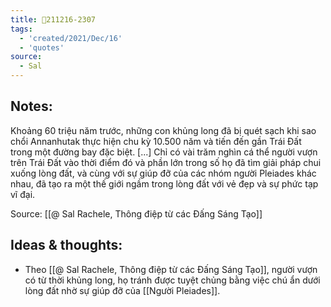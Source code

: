 ```yaml
---
title: 💬211216-2307
tags:
  - 'created/2021/Dec/16'
  - 'quotes'
source:
  - Sal
---
```


## Notes:
Khoảng 60 triệu năm trước, những con khủng long đã bị quét sạch khi sao chổi Annanhutak thực hiện chu kỳ 10.500 năm và tiến đến gần Trái Đất trong một đường bay đặc biệt. [...] Chỉ có vài trăm nghìn cá thể người vượn trên Trái Đất vào thời điểm đó và phần lớn trong số họ đã tìm giải pháp chui xuống lòng đất, và cùng với sự giúp đỡ của các nhóm người Pleiades khác nhau, đã tạo ra một thế giới ngầm trong lòng đất với vẻ đẹp và sự phức tạp vĩ đại.

Source: [[@ Sal Rachele, Thông điệp từ các Đấng Sáng Tạo]]

## Ideas & thoughts:
- Theo [[@ Sal Rachele, Thông điệp từ các Đấng Sáng Tạo]], người vượn có từ thời khủng long, họ tránh được tuyệt chủng bằng việc chú ẩn dưới lòng đất nhờ sự giúp đỡ của [[Người Pleiades]].